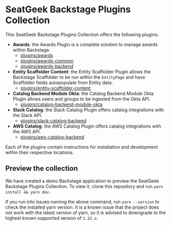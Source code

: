 # SeatGeek Backstage Plugins Collection

This SeatGeek Backstage Plugins Collection offers the following plugins:

- **Awards**: the Awards Plugin is a complete solution to manage awards within Backstage.
  - [plugins/awards](plugins/awards)
  - [plugins/awards-common](plugins/awards-common)
  - [plugins/awards-backend](plugins/awards-backend)
- **Entity Scaffolder Content**: the Entity Scaffolder Plugin allows the Backstage Scaffolder to be run within the `EntityPage` and have Scaffolder fields autopopulate from Entity data.
  - [plugins/entity-scaffolder-content](plugins/entity-scaffolder-content/)
- **Catalog Backend Module Okta**: the Catalog Backend Module Okta Plugin allows users and groups to be ingested from the Okta API.
  - [plugins/catalog-backend-module-okta](plugins/catalog-backend-module-okta)
- **Slack Catalog**: the Slack Catalog Plugin offers catalog integrations with the Slack API.
  - [plugins/slack-catalog-backend](plugins/slack-catalog-backend/)
- **AWS Catalog**: the AWS Catalog Plugin offers catalog integrations with the AWS API.
  - [plugins/aws-catalog-backend](plugins/aws-catalog-backend)

Each of the plugins contain instructions for installation and development within
their respective locations.

## Preview the collection

We have created a demo Backstage application to preview the SeatGeek Backstage Plugins Collection. To view it, clone this repository and run `yarn install && yarn dev`.

If you run into issues running the above command, run `yarn --version` to check the installed yarn version. It is a known issue that the project does not work with the latest version of yarn, so it is advised to downgrade to the highest known supported version of `1.22.x`.